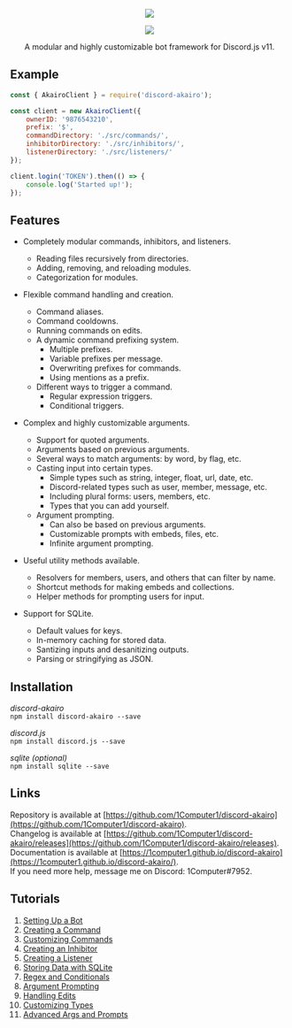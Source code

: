<p align="center">
    <a href=https://github.com/1Computer1/discord-akairo>
        <img src=https://u.nya.is/fweoqf.png/>
    </a>
</p>  

<p align="center">
    <a href=https://nodei.co/npm/discord-akairo>
        <img src=https://nodei.co/npm/discord-akairo.png/>
    </a>
</p>  

<p align="center">A modular and highly customizable bot framework for Discord.js v11.</p>

## Example

```js
const { AkairoClient } = require('discord-akairo');

const client = new AkairoClient({
    ownerID: '9876543210',
    prefix: '$',
    commandDirectory: './src/commands/',
    inhibitorDirectory: './src/inhibitors/',
    listenerDirectory: './src/listeners/'
});

client.login('TOKEN').then(() => {
    console.log('Started up!');
});
```

## Features
- Completely modular commands, inhibitors, and listeners.
  - Reading files recursively from directories.
  - Adding, removing, and reloading modules.
  - Categorization for modules.

- Flexible command handling and creation.
  - Command aliases.
  - Command cooldowns.
  - Running commands on edits.
  - A dynamic command prefixing system.
    - Multiple prefixes.
    - Variable prefixes per message.
    - Overwriting prefixes for commands.
    - Using mentions as a prefix.
  - Different ways to trigger a command.
    - Regular expression triggers.
    - Conditional triggers.

- Complex and highly customizable arguments.
  - Support for quoted arguments.
  - Arguments based on previous arguments.
  - Several ways to match arguments: by word, by flag, etc.
  - Casting input into certain types.
    - Simple types such as string, integer, float, url, date, etc.
    - Discord-related types such as user, member, message, etc.
    - Including plural forms: users, members, etc.
    - Types that you can add yourself.
  - Argument prompting.
    - Can also be based on previous arguments.
    - Customizable prompts with embeds, files, etc.
    - Infinite argument prompting.

- Useful utility methods available.
  - Resolvers for members, users, and others that can filter by name.
  - Shortcut methods for making embeds and collections.
  - Helper methods for prompting users for input.

- Support for SQLite.
  - Default values for keys.
  - In-memory caching for stored data.
  - Santizing inputs and desanitizing outputs.
  - Parsing or stringifying as JSON.

## Installation
*discord-akairo*  
`npm install discord-akairo --save`

*discord.js*  
`npm install discord.js --save`

*sqlite (optional)*  
`npm install sqlite --save`

## Links
Repository is available at [https://github.com/1Computer1/discord-akairo](https://github.com/1Computer1/discord-akairo).  
Changelog is available at [https://github.com/1Computer1/discord-akairo/releases](https://github.com/1Computer1/discord-akairo/releases).  
Documentation is available at [https://1computer1.github.io/discord-akairo](https://1computer1.github.io/discord-akairo/).  
If you need more help, message me on Discord: 1Computer#7952.  

## Tutorials
1. [Setting Up a Bot](https://1computer1.github.io/discord-akairo/tutorial-1.%20Setting%20Up%20a%20Bot.html)
2. [Creating a Command](https://1computer1.github.io/discord-akairo/tutorial-2.%20Creating%20a%20Command.html)
3. [Customizing Commands](https://1computer1.github.io/discord-akairo/tutorial-3.%20Customizing%20Commands.html)
4. [Creating an Inhibitor](https://1computer1.github.io/discord-akairo/tutorial-4.%20Creating%20an%20Inhibitor.html)
5. [Creating a Listener](https://1computer1.github.io/discord-akairo/tutorial-5.%20Creating%20a%20Listener.html)
6. [Storing Data with SQLite](https://1computer1.github.io/discord-akairo/tutorial-6.%20Storing%20Data%20with%20SQLite.html)
7. [Regex and Conditionals](https://1computer1.github.io/discord-akairo/tutorial-7.%20Regex%20and%20Conditionals.html)
8. [Argument Prompting](https://1computer1.github.io/discord-akairo/tutorial-8.%20Argument%20Prompting.html)
9. [Handling Edits](https://1computer1.github.io/discord-akairo/tutorial-9.%20Handling%20Edits.html)
10. [Customizing Types](https://1computer1.github.io/discord-akairo/tutorial-10.%20Customizing%Types.html)
11. [Advanced Args and Prompts](https://1computer1.github.io/discord-akairo/tutorial-11.%20Advanced%20Args%20and%20Prompts.html)

